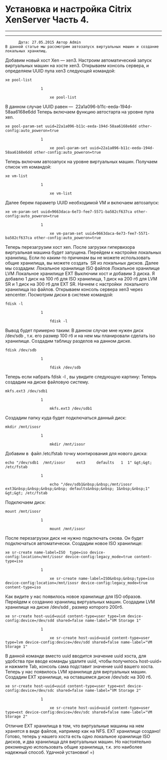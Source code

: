 #                 	Установка и настройка Citrix XenServer Часть 4.                	  
***            ***

			
            
		

    




	
    	  Дата: 27.05.2015 Автор Admin  
	В данной статье мы рассмотрим автозапуск виртуальных машин и создание локальных хранилищ.
Добавим новый хост Xen &#8212; xen3.
Настроим автоматический запуск виртуальных машин на хосте xen3.
Открываем консоль сервера, и определяем UUID пула xen3 следующей командой:


		
		
			
			
			
```
xe pool-list
```
			
				
					
				
					1
				
						xe pool-list
					
				
			
		

В данном случае UUID равен &#8212;  22a1a096-b11c-eeda-194d-58aa6168e6dd
Теперь включаем функцию автостарта на уровне пула xen.


		
		
			
			
			
```
xe pool-param-set uuid=22a1a096-b11c-eeda-194d-58aa6168e6dd other-config:auto_poweron=true
```
			
				
					
				
					1
				
						xe pool-param-set uuid=22a1a096-b11c-eeda-194d-58aa6168e6dd other-config:auto_poweron=true
					
				
			
		

Теперь включим автозапуск на уровне виртуальных машин.
Получаем список vm командой:


		
		
			
			
			
```
xe vm-list
```
			
				
					
				
					1
				
						xe vm-list
					
				
			
		

Далее берем параметр UUID необходимой VM и включаем автозапуск:


		
		
			
			
			
```
xe vm-param-set uuid=9663daca-6e73-fee7-5571-ba582cf637ca other-config:auto_poweron=true
```
			
				
					
				
					1
				
						xe vm-param-set uuid=9663daca-6e73-fee7-5571-ba582cf637ca other-config:auto_poweron=true
					
				
			
		

Теперь перезагрузим хост xen. После загрузки гипервизора виртуальная машина будет запущена.
Перейдем к настройке локальных хранилищ.
Если по каким-то причинам вы не можете использовать общие хранилища, вы можете создать  SR из локальных дисков.
Далее мы создадим:
Локальное хранилище ISO файлов
Локальное хранилище LVM
Локальное хранилище EXT
Выключим хост и добавим 3 диска.
Я добавлю 1 диск на 100 гб для ISO хранилища, 1 диск на 200 гб для LVM SR и 1 диск на 300 гб для EXT SR.
Начнем с настройки  локального хранилища iso файлов.
Открываем консоль сервера xen3 через xencenter.
Посмотрим диски в системе командой:


		
		
			
			
			
```
fdisk -l
```
			
				
					
				
					1
				
						fdisk -l
					
				
			
		

Вывод будет примерно таким:
В данном случае мне нужен диск /dev/sdb , т.к. его размер 100 гб и на нем мы планировали сделать iso хранилище.
Создадим таблицу разделов на данном диске.


		
		
			
			
			
```
fdisk /dev/sdb
```
			
				
					
				
					1
				
						fdisk /dev/sdb
					
				
			
		

Теперь если набрать fdisk -l , вы увидите следующую картину:
Теперь создадим на диске файловую систему.


		
		
			
			
			
```
mkfs.ext3 /dev/sdb1
```
			
				
					
				
					1
				
						mkfs.ext3 /dev/sdb1
					
				
			
		

Создадим папку куда будет подключаться данный диск:


		
		
			
			
			
```
mkdir /mnt/isosr
```
			
				
					
				
					1
				
						mkdir /mnt/isosr
					
				
			
		

Добавим в  файл /etc/fstab точку монтирования для нового диска:


		
		
			
			
			
```
echo "/dev/sdb1  /mnt/isosr		ext3     defaults   1  1" &gt;&gt; /etc/fstab
```
			
				
					
				
					1
				
						echo "/dev/sdb1&nbsp;&nbsp;/mnt/isosr		ext3&nbsp;&nbsp;&nbsp;&nbsp; defaults&nbsp;&nbsp; 1&nbsp;&nbsp;1" &gt;&gt; /etc/fstab
					
				
			
		

Подключаем диск:


		
		
			
			
			
```
mount /mnt/isosr
```
			
				
					
				
					1
				
						mount /mnt/isosr
					
				
			
		

После перезагрузки диск не нужно подключать снова. Он будет подключаться автоматически.
Создадим новое ISO хранилище:


		
		
			
			
			
```
xe sr-create name-label=ISO  type=iso device-config:location=/mnt/isosr device-config:legacy_mode=true content-type=iso
```
			
				
					
				
					1
				
						xe sr-create name-label=ISO&nbsp;&nbsp;type=iso device-config:location=/mnt/isosr device-config:legacy_mode=true content-type=iso
					
				
			
		

Как видите у нас появилось новое хранилище для ISO образов.
Перейдем к созданию хранилищ виртуальных машин.
Создадим LVM хранилище на диске /dev/sdd , размер которого 200гб.


		
		
			
			
			
```
xe sr-create host-uuid=uuid content-type=user type=lvm device-config:device=/dev/sdd shared=false name-label="VM Storage 1"
```
			
				
					
				
					1
				
						xe sr-create host-uuid=uuid content-type=user type=lvm device-config:device=/dev/sdd shared=false name-label="VM Storage 1"
					
				
			
		

В данной команде вместо uuid вводится значение uuid хоста, для удобства при вводе команды удалите uuid, чтобы получилось host-uuid= и нажмите Tab, консоль сама подставит значение uuid вашего хоста.
Теперь у нас появилось LVM хранилище для виртуальных машин.
Создадим EXT хранилище, на оставшемся диске /dev/sdc на 300 гб.


		
		
			
			
			
```
xe sr-create host-uuid=uuid content-type=user type=ext device-config:device=/dev/sdc shared=false name-label="VM Storage 2"
```
			
				
					
				
					1
				
						xe sr-create host-uuid=uuid content-type=user type=ext device-config:device=/dev/sdc shared=false name-label="VM Storage 2"
					
				
			
		

Отличие EXT хранилища в том, что виртуальные машины на нем хранятся в виде файлов, например как на NFS.
EXT хранилище создано!
Готово, теперь у нашего хоста есть одно локальное хранилище ISO дисков, и два хранилища для виртуальных машин.
Но настоятельно рекомендую использовать общие хранилища, т.к. это наиболее надежный способ.
Удачной установки! =)
&nbsp;
&nbsp;
